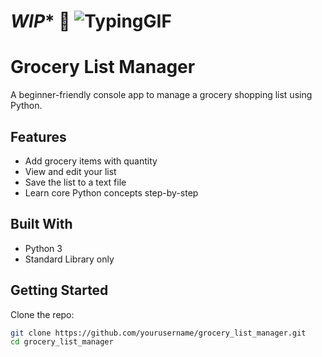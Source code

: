 # *******WIP******** 🤖 ![TypingGIF](https://github.com/user-attachments/assets/ebe92366-e720-4a08-99e3-79cacda655bd)

# Grocery List Manager

A beginner-friendly console app to manage a grocery shopping list using Python.

## Features

- Add grocery items with quantity
- View and edit your list
- Save the list to a text file
- Learn core Python concepts step-by-step

## Built With

- Python 3
- Standard Library only

## Getting Started

Clone the repo:

```bash
git clone https://github.com/yourusername/grocery_list_manager.git
cd grocery_list_manager
